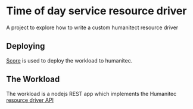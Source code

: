 # Time of day service resource driver

A project to explore how to write a custom humanitect resource driver

## Deploying

[Score](https://score.dev/) is used to deploy the workload to humanitec.

## The Workload

The workload is a nodejs REST app which implements the Humanitec [resource driver API](https://developer.humanitec.com/drivers/reference/api-spec/)
